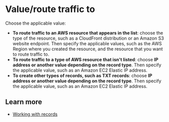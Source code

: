 # Value/route traffic to<a name="record-route-traffic-to"></a>

Choose the applicable value:
+ **To route traffic to an AWS resource that appears in the list**: choose the type of the resource, such as a CloudFront distribution or an Amazon S3 website endpoint\. Then specify the applicable values, such as the AWS Region where you created the resource, and the resource that you want to route traffic to\.
+ **To route traffic to a type of AWS resource that isn't listed**: choose **IP address or another value depending on the record type**\. Then specify the applicable value, such as an Amazon EC2 Elastic IP address\.
+ **To create other types of records, such as TXT records**: choose **IP address or another value depending on the record type**\. Then specify the applicable value, such as an Amazon EC2 Elastic IP address\.

## Learn more<a name="record-route-traffic-to-learn-more"></a>
+ [Working with records](https://docs.aws.amazon.com/Route53/latest/DeveloperGuide/rrsets-working-with.html)